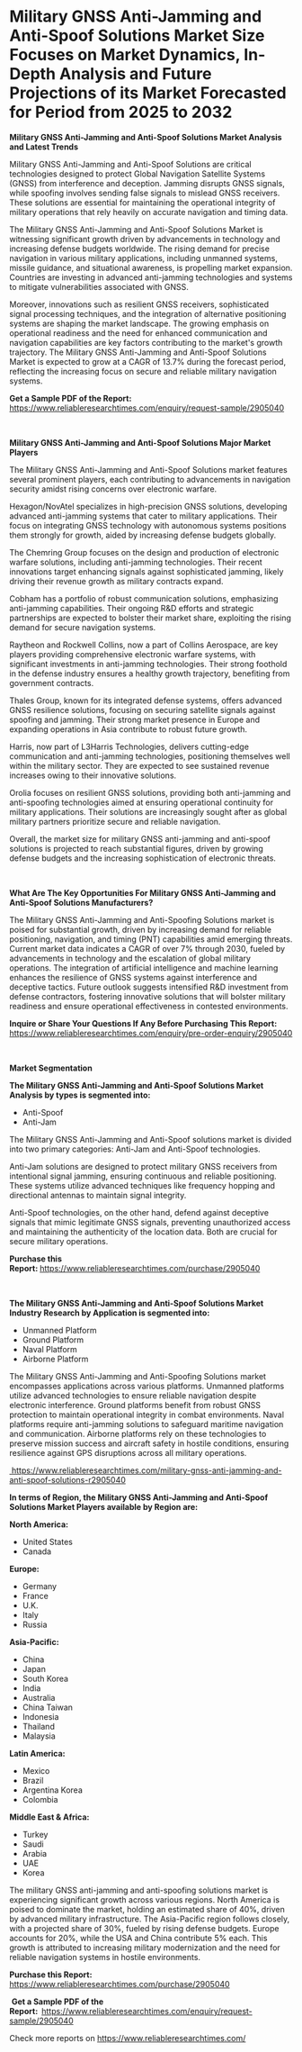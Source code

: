 <p><h1>Military GNSS Anti-Jamming and Anti-Spoof Solutions Market Size Focuses on Market Dynamics, In-Depth Analysis and Future Projections of its Market Forecasted for Period from 2025 to 2032</h1></p><p><strong>Military GNSS Anti-Jamming and Anti-Spoof Solutions Market Analysis and Latest Trends</strong></p>
<p><p>Military GNSS Anti-Jamming and Anti-Spoof Solutions are critical technologies designed to protect Global Navigation Satellite Systems (GNSS) from interference and deception. Jamming disrupts GNSS signals, while spoofing involves sending false signals to mislead GNSS receivers. These solutions are essential for maintaining the operational integrity of military operations that rely heavily on accurate navigation and timing data.</p><p>The Military GNSS Anti-Jamming and Anti-Spoof Solutions Market is witnessing significant growth driven by advancements in technology and increasing defense budgets worldwide. The rising demand for precise navigation in various military applications, including unmanned systems, missile guidance, and situational awareness, is propelling market expansion. Countries are investing in advanced anti-jamming technologies and systems to mitigate vulnerabilities associated with GNSS.</p><p>Moreover, innovations such as resilient GNSS receivers, sophisticated signal processing techniques, and the integration of alternative positioning systems are shaping the market landscape. The growing emphasis on operational readiness and the need for enhanced communication and navigation capabilities are key factors contributing to the market's growth trajectory. The Military GNSS Anti-Jamming and Anti-Spoof Solutions Market is expected to grow at a CAGR of 13.7% during the forecast period, reflecting the increasing focus on secure and reliable military navigation systems.</p></p>
<p><strong>Get a Sample PDF of the Report:&nbsp;</strong> <a href="https://www.reliableresearchtimes.com/enquiry/request-sample/2905040?utm_campaign=2230&utm_medium=2&utm_source=Github&utm_content=ia&utm_term=12032025&utm_id=military-gnss-anti-jamming-and-anti-spoof-solutions">https://www.reliableresearchtimes.com/enquiry/request-sample/2905040</a></p>
<p>&nbsp;</p>
<p><strong>Military GNSS Anti-Jamming and Anti-Spoof Solutions Major Market Players</strong></p>
<p><p>The Military GNSS Anti-Jamming and Anti-Spoof Solutions market features several prominent players, each contributing to advancements in navigation security amidst rising concerns over electronic warfare.</p><p>Hexagon/NovAtel specializes in high-precision GNSS solutions, developing advanced anti-jamming systems that cater to military applications. Their focus on integrating GNSS technology with autonomous systems positions them strongly for growth, aided by increasing defense budgets globally.</p><p>The Chemring Group focuses on the design and production of electronic warfare solutions, including anti-jamming technologies. Their recent innovations target enhancing signals against sophisticated jamming, likely driving their revenue growth as military contracts expand.</p><p>Cobham has a portfolio of robust communication solutions, emphasizing anti-jamming capabilities. Their ongoing R&D efforts and strategic partnerships are expected to bolster their market share, exploiting the rising demand for secure navigation systems.</p><p>Raytheon and Rockwell Collins, now a part of Collins Aerospace, are key players providing comprehensive electronic warfare systems, with significant investments in anti-jamming technologies. Their strong foothold in the defense industry ensures a healthy growth trajectory, benefiting from government contracts.</p><p>Thales Group, known for its integrated defense systems, offers advanced GNSS resilience solutions, focusing on securing satellite signals against spoofing and jamming. Their strong market presence in Europe and expanding operations in Asia contribute to robust future growth.</p><p>Harris, now part of L3Harris Technologies, delivers cutting-edge communication and anti-jamming technologies, positioning themselves well within the military sector. They are expected to see sustained revenue increases owing to their innovative solutions.</p><p>Orolia focuses on resilient GNSS solutions, providing both anti-jamming and anti-spoofing technologies aimed at ensuring operational continuity for military applications. Their solutions are increasingly sought after as global military partners prioritize secure and reliable navigation.</p><p>Overall, the market size for military GNSS anti-jamming and anti-spoof solutions is projected to reach substantial figures, driven by growing defense budgets and the increasing sophistication of electronic threats.</p></p>
<p>&nbsp;</p>
<p><strong>What Are The Key Opportunities For Military GNSS Anti-Jamming and Anti-Spoof Solutions Manufacturers?</strong></p>
<p><p>The Military GNSS Anti-Jamming and Anti-Spoofing Solutions market is poised for substantial growth, driven by increasing demand for reliable positioning, navigation, and timing (PNT) capabilities amid emerging threats. Current market data indicates a CAGR of over 7% through 2030, fueled by advancements in technology and the escalation of global military operations. The integration of artificial intelligence and machine learning enhances the resilience of GNSS systems against interference and deceptive tactics. Future outlook suggests intensified R&D investment from defense contractors, fostering innovative solutions that will bolster military readiness and ensure operational effectiveness in contested environments.</p></p>
<p><strong>Inquire or Share Your Questions If Any Before Purchasing This Report:</strong> <a href="https://www.reliableresearchtimes.com/enquiry/pre-order-enquiry/2905040?utm_campaign=2230&utm_medium=2&utm_source=Github&utm_content=ia&utm_term=12032025&utm_id=military-gnss-anti-jamming-and-anti-spoof-solutions">https://www.reliableresearchtimes.com/enquiry/pre-order-enquiry/2905040</a></p>
<p>&nbsp;</p>
<p><strong>Market Segmentation</strong></p>
<p><strong>The Military GNSS Anti-Jamming and Anti-Spoof Solutions Market Analysis by types is segmented into:</strong></p>
<p><ul><li>Anti-Spoof</li><li>Anti-Jam</li></ul></p>
<p><p>The Military GNSS Anti-Jamming and Anti-Spoof solutions market is divided into two primary categories: Anti-Jam and Anti-Spoof technologies. </p><p>Anti-Jam solutions are designed to protect military GNSS receivers from intentional signal jamming, ensuring continuous and reliable positioning. These systems utilize advanced techniques like frequency hopping and directional antennas to maintain signal integrity.</p><p>Anti-Spoof technologies, on the other hand, defend against deceptive signals that mimic legitimate GNSS signals, preventing unauthorized access and maintaining the authenticity of the location data. Both are crucial for secure military operations.</p></p>
<p><strong>Purchase this Report:&nbsp;</strong><a href="https://www.reliableresearchtimes.com/purchase/2905040?utm_campaign=2230&utm_medium=2&utm_source=Github&utm_content=ia&utm_term=12032025&utm_id=military-gnss-anti-jamming-and-anti-spoof-solutions">https://www.reliableresearchtimes.com/purchase/2905040</a></p>
<p>&nbsp;</p>
<p><strong>The Military GNSS Anti-Jamming and Anti-Spoof Solutions Market Industry Research by Application is segmented into:</strong></p>
<p><ul><li>Unmanned Platform</li><li>Ground Platform</li><li>Naval Platform</li><li>Airborne Platform</li></ul></p>
<p><p>The Military GNSS Anti-Jamming and Anti-Spoofing Solutions market encompasses applications across various platforms. Unmanned platforms utilize advanced technologies to ensure reliable navigation despite electronic interference. Ground platforms benefit from robust GNSS protection to maintain operational integrity in combat environments. Naval platforms require anti-jamming solutions to safeguard maritime navigation and communication. Airborne platforms rely on these technologies to preserve mission success and aircraft safety in hostile conditions, ensuring resilience against GPS disruptions across all military operations.</p></p>
<p><a href="https://www.reliableresearchtimes.com/military-gnss-anti-jamming-and-anti-spoof-solutions-r2905040?utm_campaign=2230&utm_medium=2&utm_source=Github&utm_content=ia&utm_term=12032025&utm_id=military-gnss-anti-jamming-and-anti-spoof-solutions">&nbsp;https://www.reliableresearchtimes.com/military-gnss-anti-jamming-and-anti-spoof-solutions-r2905040</a></p>
<p><strong>In terms of Region, the Military GNSS Anti-Jamming and Anti-Spoof Solutions Market Players available by Region are:</strong></p>
<p>
    <p> <strong> North America: </strong>
        <ul>
            <li>United States</li>
            <li>Canada</li>
        </ul>
        </p> 
    <p> <strong> Europe: </strong>
        <ul>
            <li>Germany</li>
            <li>France</li>
            <li>U.K.</li>
            <li>Italy</li>
            <li>Russia</li>
        </ul>
        </p> 
    <p> <strong> Asia-Pacific: </strong>
        <ul>
            <li>China</li>
            <li>Japan</li>
            <li>South Korea</li>
            <li>India</li>
            <li>Australia</li>
            <li>China Taiwan</li>
            <li>Indonesia</li>
            <li>Thailand</li>
            <li>Malaysia</li>
        </ul>
        </p> 
    <p> <strong> Latin America: </strong>
        <ul>
            <li>Mexico</li>
            <li>Brazil</li>
            <li>Argentina Korea</li>
            <li>Colombia</li>
        </ul>
        </p> 
    <p> <strong> Middle East & Africa: </strong>
        <ul>
            <li>Turkey</li>
            <li>Saudi</li>
            <li>Arabia</li>
            <li>UAE</li>
            <li>Korea</li>
        </ul>
    </p>
    </p>
<p><p>The military GNSS anti-jamming and anti-spoofing solutions market is experiencing significant growth across various regions. North America is poised to dominate the market, holding an estimated share of 40%, driven by advanced military infrastructure. The Asia-Pacific region follows closely, with a projected share of 30%, fueled by rising defense budgets. Europe accounts for 20%, while the USA and China contribute 5% each. This growth is attributed to increasing military modernization and the need for reliable navigation systems in hostile environments.</p></p>
<p><strong>Purchase this Report: </strong><a href="https://www.reliableresearchtimes.com/purchase/2905040?utm_campaign=2230&utm_medium=2&utm_source=Github&utm_content=ia&utm_term=12032025&utm_id=military-gnss-anti-jamming-and-anti-spoof-solutions">https://www.reliableresearchtimes.com/purchase/2905040</a></p>
<p>&nbsp;<strong>Get a Sample PDF of the Report:&nbsp;&nbsp;</strong><a href="https://www.reliableresearchtimes.com/enquiry/request-sample/2905040?utm_campaign=2230&utm_medium=2&utm_source=Github&utm_content=ia&utm_term=12032025&utm_id=military-gnss-anti-jamming-and-anti-spoof-solutions">https://www.reliableresearchtimes.com/enquiry/request-sample/2905040</a></p>
<p><strong></strong></p>
<p>Check more reports on <a href="https://www.reliableresearchtimes.com/?utm_campaign=2230&utm_medium=2&utm_source=Github&utm_content=ia&utm_term=12032025&utm_id=military-gnss-anti-jamming-and-anti-spoof-solutions">https://www.reliableresearchtimes.com/</a></p>